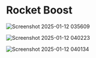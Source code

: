 # Rocket Boost

![Screenshot 2025-01-12 035609](https://github.com/user-attachments/assets/d63da718-3b06-40b1-b115-c1b5fe761c7e)

![Screenshot 2025-01-12 040223](https://github.com/user-attachments/assets/7325360c-0516-4e67-83fd-1c2966821d20)

![Screenshot 2025-01-12 040134](https://github.com/user-attachments/assets/db81fef0-1b7f-4aeb-be63-92675a8e6007)
